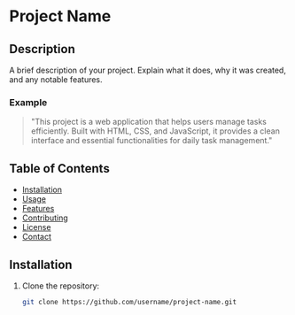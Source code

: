 # Project Name

## Description
A brief description of your project. Explain what it does, why it was created, and any notable features. 

### Example
> "This project is a web application that helps users manage tasks efficiently. Built with HTML, CSS, and JavaScript, it provides a clean interface and essential functionalities for daily task management."

## Table of Contents
- [Installation](#installation)
- [Usage](#usage)
- [Features](#features)
- [Contributing](#contributing)
- [License](#license)
- [Contact](#contact)

## Installation
1. Clone the repository:
   ```bash
   git clone https://github.com/username/project-name.git
